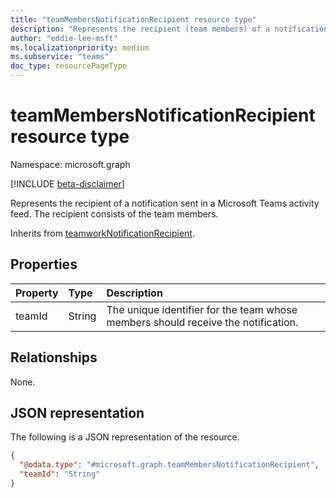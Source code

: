 ```yaml
---
title: "teamMembersNotificationRecipient resource type"
description: "Represents the recipient (team members) of a notification sent in a Microsoft Teams activity feed."
author: "eddie-lee-msft"
ms.localizationpriority: medium
ms.subservice: "teams"
doc_type: resourcePageType
---
```


# teamMembersNotificationRecipient resource type

Namespace: microsoft.graph

[!INCLUDE [beta-disclaimer](../../includes/beta-disclaimer.md)]

Represents the recipient of a notification sent in a Microsoft Teams activity feed. The recipient consists of the team members.

Inherits from [teamworkNotificationRecipient](teamworknotificationrecipient.md).

## Properties
| Property | Type   | Description                                                                       |
|:---------|:-------|:----------------------------------------------------------------------------------|
| teamId   | String | The unique identifier for the team whose members should receive the notification. |

## Relationships
None.

## JSON representation
The following is a JSON representation of the resource.
<!-- {
  "blockType": "resource",
  "@odata.type": "microsoft.graph.teamMembersNotificationRecipient"
}
-->

``` json
{
  "@odata.type": "#microsoft.graph.teamMembersNotificationRecipient",
  "teamId": "String"
}
```

